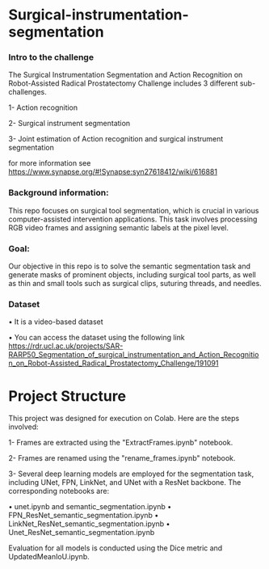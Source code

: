 # Surgical-instrumentation-segmentation

### Intro to the challenge

The Surgical Instrumentation Segmentation and Action Recognition on Robot-Assisted Radical Prostatectomy Challenge includes 3 different sub-challenges.

1- Action recognition

2- Surgical instrument segmentation

3- Joint estimation of Action recognition and surgical instrument segmentation

for more information see https://www.synapse.org/#!Synapse:syn27618412/wiki/616881

### Background information: 
This repo focuses on surgical tool segmentation, which is crucial in various computer-assisted intervention applications. This task involves processing RGB video frames and assigning semantic labels at the pixel level.

### Goal: 
Our objective in this repo is to solve the semantic segmentation task and generate masks of prominent objects, including surgical tool parts, as well as thin and small tools such as surgical clips, suturing threads, and needles.

### Dataset
• It is a video-based dataset

• You can access the dataset using the following link https://rdr.ucl.ac.uk/projects/SAR-RARP50_Segmentation_of_surgical_instrumentation_and_Action_Recognition_on_Robot-Assisted_Radical_Prostatectomy_Challenge/191091

# Project Structure
This project was designed for execution on Colab. Here are the steps involved:

1- Frames are extracted using the "ExtractFrames.ipynb" notebook.

2- Frames are renamed using the "rename_frames.ipynb" notebook.

3- Several deep learning models are employed for the segmentation task, including UNet, FPN, LinkNet, and UNet with a ResNet backbone. The corresponding notebooks are:

• unet.ipynb and semantic_segmentation.ipynb
• FPN_ResNet_semantic_segmentation.ipynb
• LinkNet_ResNet_semantic_segmentation.ipynb
• Unet_ResNet_semantic_segmentation.ipynb

Evaluation for all models is conducted using the Dice metric and UpdatedMeanIoU.ipynb.








